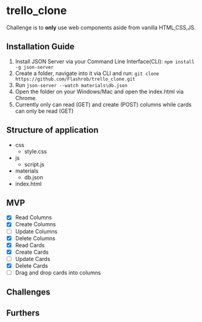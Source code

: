 # trello_clone

Challenge is to **only** use web components aside from vanilla HTML,CSS,JS.

## Installation Guide

 1. Install JSON Server via your Command Line Interface(CLI): `npm install -g json-server`
 2. Create a folder, navigate into it via CLI and run: `git clone https://github.com/Flashrob/trello_clone.git`
 3. Run `json-server --watch materials\db.json`
 4. Open the folder on your Windows/Mac and open the index.html via Chrome.
 5. Currently only can read (GET) and create (POST) columns while cards can only be read (GET)

## Structure of application

 - css
   - style.css
 - js
   - script.js
 - materials
   - db.json 
 - index.html 

## MVP

 - [X] Read Columns
 - [X] Create Columns
 - [ ] Update Columns
 - [X] Delete Columns
 - [X] Read Cards
 - [X] Create Cards
 - [ ] Update Cards
 - [X] Delete Cards
 - [ ] Drag and drop cards into columns

 ## Challenges

 ## Furthers

